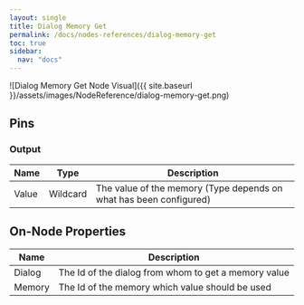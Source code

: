 ```yaml
---
layout: single
title: Dialog Memory Get
permalink: /docs/nodes-references/dialog-memory-get
toc: true
sidebar:
  nav: "docs"
---
```



![Dialog Memory Get Node Visual]({{ site.baseurl }}/assets/images/NodeReference/dialog-memory-get.png)

## Pins

### Output

| Name | Type | Description |
| --- | --- | --- |
| Value | Wildcard | The value of the memory (Type depends on what has been configured) |

## On-Node Properties

| Name | Description |
| --- | --- |
| Dialog | The Id of the dialog from whom to get a memory value |
| Memory | The Id of the memory which value should be used |